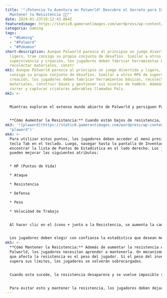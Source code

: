 ```yaml
---
title: '"¡Potencia tu Aventura en Palworld! Descubre el Secreto para Impulsar y
  Mantener tu Resistencia 💪🔥"'
date: 2024-01-23T19:12:43.864Z
featuredimage: https://static0.gamerantimages.com/wordpress/wp-content/uploads/2024/01/palworld-how-to-increase-maintain-stamina.jpg?q=50&fit=contain&w=1140&h=&dpr=1.5
categoria: Gaming
tags:
  - "#Gaming"
  - "#Palword"
  - "#Pokemon"
short-description: Aunque Palworld parezca al principio un juego divertido y
  ligero, trae consigo su propio conjunto de desafíos. Similar a otros RPG de
  supervivencia y creación, los jugadores deben fabricar herramientas básicas,
  recolectar materiales, constr
mk1: Aunque Palworld parezca al principio un juego divertido y ligero, trae
  consigo su propio conjunto de desafíos. Similar a otros RPG de supervivencia y
  creación, los jugadores deben fabricar herramientas básicas, recolectar
  materiales, construir bases y gestionar sus niveles de hambre. Además, deben
  correr y capturar criaturas adorables llamadas Pals.
mk2: >-
  

  Mientras exploran el extenso mundo abierto de Palworld y persiguen Pals, los jugadores terminan utilizando toda su resistencia. Es frustrante encontrarse sin energía, incapaz de atacar, correr o escalar montañas. En lugar de quedarse en un solo lugar y esperar a que la barra de resistencia se recargue, los jugadores pueden utilizar esta guía para aprender cómo aumentar y mantener la resistencia en Palworld.


  **Cómo Aumentar la Resistencia:** Cuando están bajos de resistencia, los jugadores no quieren encontrarse en esa situación al intentar capturar un Pal. Afortunadamente, es posible aumentar la resistencia mejorando las estadísticas. Cada vez que suben de nivel, los jugadores obtienen un nuevo Punto de Estadística para usar y recibirán un mensaje en la parte inferior de la pantalla que dice "Tienes Puntos de Estadística sin usar".
mk3: '![plaword](https://static0.gamerantimages.com/wordpress/wp-content/uploads/2024/01/palworld-how-to-increase-maintain-stamina.jpg?q=50&fit=contain&w=1140&h=&dpr=1.5
  "plaword")'
mk4: >-
  Para utilizar estos puntos, los jugadores deben acceder al menú presionando la
  tecla Tab en el teclado. Luego, navegar hasta la pantalla de Inventario y
  encontrar la lista de Puntos de Estadística en el lado derecho. Los jugadores
  pueden mejorar las siguientes atributos:


  * HP (Puntos de Vida)

  * Ataque

  * Resistencia

  * Defensa

  * Peso

  * Velocidad de Trabajo


  Al hacer clic en el ícono + junto a la Resistencia, se aumenta la cantidad total de resistencia del jugador. Esto ampliará cuánto tiempo los jugadores de Palworld pueden balancear sus armas y herramientas, así como aumentar la duración de sus saltos, escaladas, esquivas y sprints.


  Los jugadores deben elegir con confianza la estadística que desean mejorar, ya que no podrán cambiar dónde han gastado los Puntos de Estadística después de confirmar.
mk5: >-
  **Cómo Mantener la Resistencia:** Además de aumentar la resistencia en
  Palworld, los jugadores necesitan aprender a mantenerla. Un mecanismo crucial
  que afecta la resistencia es el peso del jugador. Si el peso del inventario
  supera sus límites, los jugadores se volverán sobrecargados.


  Cuando esto sucede, la resistencia desaparece y se vuelve imposible saltar o escalar. Los jugadores solo podrán moverse lentamente. Si están 50 puntos más allá de su límite de peso, el efecto sobre la resistencia empeora y los jugadores no podrán moverse en absoluto.


  Para evitar esto y mantener la resistencia, los jugadores deben dejar sus artículos extra en cofres de almacenamiento para liberar espacio en el inventario. Si están lejos de su campamento base, simplemente pueden soltar los objetos para perder peso. Alternativamente, pueden mejorar su estadística de Peso, lo que agrega 50 puntos a su límite de peso.
---
```

